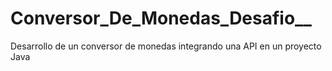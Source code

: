 # Conversor_De_Monedas_Desafio__
Desarrollo de un conversor de monedas integrando una API en un proyecto Java
